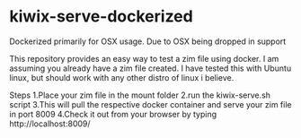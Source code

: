 # kiwix-serve-dockerized
Dockerized primarily for OSX usage. Due to OSX being dropped in support

This repository provides an easy way to test a zim file using docker. I am assuming you already 
have a zim file created. 
I have tested this with Ubuntu linux, but should work with any other distro of linux i believe.

Steps
1.Place your zim file in the mount folder
2.run the kiwix-serve.sh script
3.This will pull the respective docker container and serve your zim file in port 8009
4.Check it out from your browser by typing http://localhost:8009/
